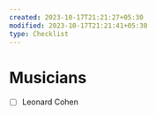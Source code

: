 ```yaml
---
created: 2023-10-17T21:21:27+05:30
modified: 2023-10-17T21:21:41+05:30
type: Checklist
---
```


# Musicians

- [ ] Leonard Cohen
